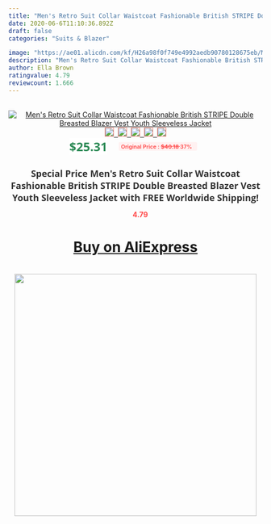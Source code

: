 ```yaml
---
title: "Men's Retro Suit Collar Waistcoat Fashionable British STRIPE Double Breasted Blazer Vest Youth Sleeveless Jacket"
date: 2020-06-6T11:10:36.892Z
draft: false
categories: "Suits & Blazer"

image: "https://ae01.alicdn.com/kf/H26a98f0f749e4992aedb90780128675eb/Men-s-Retro-Suit-Collar-Waistcoat-Fashionable-British-STRIPE-Double-Breasted-Blazer-Vest-Youth-Sleeveless-Jacket.jpg"
description: "Men's Retro Suit Collar Waistcoat Fashionable British STRIPE Double Breasted Blazer Vest Youth Sleeveless Jacket"
author: Ella Brown
ratingvalue: 4.79
reviewcount: 1.666
---
```

<br>
<div style="text-align: center;">
<a href="https://s.click.aliexpress.com/e/_A7GL9T" target="_blank" rel="nofollow noopener noreferrer"><img alt="Men's Retro Suit Collar Waistcoat Fashionable British STRIPE Double Breasted Blazer Vest Youth Sleeveless Jacket" class="magnifier-image" src="https://ae01.alicdn.com/kf/H26a98f0f749e4992aedb90780128675eb/Men-s-Retro-Suit-Collar-Waistcoat-Fashionable-British-STRIPE-Double-Breasted-Blazer-Vest-Youth-Sleeveless-Jacket.jpg_640x640.jpg">
<br>
<img style="border:1px solid salmon" src="https://ae01.alicdn.com/kf/H26a98f0f749e4992aedb90780128675eb/Men-s-Retro-Suit-Collar-Waistcoat-Fashionable-British-STRIPE-Double-Breasted-Blazer-Vest-Youth-Sleeveless-Jacket.jpg_120x120.jpg">&nbsp;&nbsp;<img style="border:1px solid salmon" src="https://ae01.alicdn.com/kf/H0a781ccbe8c24a4e8c69af3a94410c720/Men-s-Retro-Suit-Collar-Waistcoat-Fashionable-British-STRIPE-Double-Breasted-Blazer-Vest-Youth-Sleeveless-Jacket.jpg_120x120.jpg">&nbsp;&nbsp;<img style="border:1px solid salmon" src="https://ae01.alicdn.com/kf/H330e4fdd491f49de899d21cf654e466aA/Men-s-Retro-Suit-Collar-Waistcoat-Fashionable-British-STRIPE-Double-Breasted-Blazer-Vest-Youth-Sleeveless-Jacket.jpg_120x120.jpg">&nbsp;&nbsp;<img style="border:1px solid salmon" src="https://ae01.alicdn.com/kf/Ha3b116a7436644108f439d2881636730K/Men-s-Retro-Suit-Collar-Waistcoat-Fashionable-British-STRIPE-Double-Breasted-Blazer-Vest-Youth-Sleeveless-Jacket.jpg_120x120.jpg">&nbsp;&nbsp;<img style="border:1px solid salmon" src="https://ae01.alicdn.com/kf/H89566a797bca4a919a3a9d93d0178e8eY/Men-s-Retro-Suit-Collar-Waistcoat-Fashionable-British-STRIPE-Double-Breasted-Blazer-Vest-Youth-Sleeveless-Jacket.jpg_120x120.jpg"></a></div><br0>
<div style="text-align: center;"><span style="background-color: white; border: 0px; box-sizing: border-box; color: seagreen; display: inline-block; font-family: &quot;open sans&quot; , &quot;arial&quot; , &quot;helvetica&quot; , sans-serif , &quot;heiti&quot;; font-size: 24px; font-stretch: inherit; font-weight: 700; line-height: inherit; margin: 0px 10px 0px 0px; padding: 0px; vertical-align: middle;">$25.31 </span>
<span style="background: rgb(255 , 241 , 241); border-radius: 3px; border: 0px; box-sizing: border-box; color: #ff4747; display: inline-block; font-family: inherit; font-size: 12px; font-stretch: inherit; font-style: inherit; font-variant: inherit; font-weight: 600; line-height: inherit; margin: 0px; padding: 2px 5px; transform: scale(0.9); vertical-align: middle;">Original Price : <b style="text-decoration: line-through;">$40.18 </b> 37%&nbsp;&nbsp;</span></div>
<h1 style="color: #333333; display: inline-block; font-family: &quot;open sans&quot; , &quot;arial&quot; , &quot;helvetica&quot; , sans-serif , &quot;heiti&quot;; font-size: 18px; font-stretch: inherit; font-weight: 700; text-align: center;">Special Price Men's Retro Suit Collar Waistcoat Fashionable British STRIPE Double Breasted Blazer Vest Youth Sleeveless Jacket with FREE Worldwide Shipping!</h1>
<div style="color: #ff4747; text-align: center;">
<img src="https://4.bp.blogspot.com/-M0ZcTcb-5uY/XleCXlxnR4I/AAAAAAAAAEc/OrjgMkXV1oMQFaCRZj5HQwOCBcu3w1FegCPcBGAYYCw/s1600/star.png" style="height: 15px;">&nbsp;<b>4.79</b></div>
<div class="button_cont" align="center"><a class="buynow_a" href="https://s.click.aliexpress.com/e/_A7GL9T" target="_blank" rel="nofollow noopener noreferrer"><H1>Buy on AliExpress</H1></a></div><br>
<div class="separator" style="clear: both; text-align: center;">
<img src="https://lh3.googleusercontent.com/-pTy5HemUv9M/XlePHvY0dAI/AAAAAAAAAE4/0nX5iRUoIWY8eMW9Dpxeirr157OZliDIgCLcBGAsYHQ/s1600/badge.gif" width="480">
</div>
